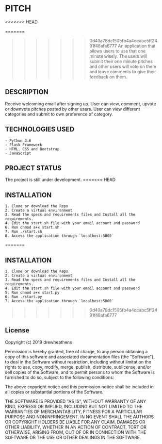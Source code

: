 # PITCH
<<<<<<< HEAD
 
=======

>>>>>>> 0d40a78dc1505fb4a4dcabc5ff2491f48afa6777
 An application that allows users to use that one minute wisely. The users will submit their one minute pitches and other users will vote on them and leave comments to give their feedback on them.
 
 ## DESCRIPTION
 
 Receive welcoming email after signing up.
 User can view, comment, upvote or downvote pitches posted by other users.
 User can view different categories and submit to own preference of category.

## TECHNOLOGIES USED

    - Python 3.6
    - Flask Framework
    - HTML, CSS and Bootstrap
    - JavaScript

## PROJECT STATUS

The project is still under development.
<<<<<<< HEAD
   
   
 ## INSTALLATION
 
    1. Clone or download the Repo
    2. Create a virtual environment
    3. Read the specs and requirements files and Install all the requirements.
    4. Edit the start.sh file with your email account and password 
    6. Run chmod a+x start.sh
    7. Run ./start.sh
    8. Access the application through `localhost:5000`
=======

 ## INSTALLATION

    1. Clone or download the Repo
    2. Create a virtual environment
    3. Read the specs and requirements files and Install all the requirements.
    4. Edit the start.sh file with your email account and password
    5. Run chmod a+x start.py
    6. Run ./start.py
    7. Access the application through `localhost:5000`
>>>>>>> 0d40a78dc1505fb4a4dcabc5ff2491f48afa6777


## License

Copyright (c) 2019 drewheathens

Permission is hereby granted, free of charge, to any person obtaining a copy
of this software and associated documentation files (the "Software"), to deal
in the Software without restriction, including without limitation the rights
to use, copy, modify, merge, publish, distribute, sublicense, and/or sell
copies of the Software, and to permit persons to whom the Software is
furnished to do so, subject to the following conditions:

The above copyright notice and this permission notice shall be included in all
copies or substantial portions of the Software.

THE SOFTWARE IS PROVIDED "AS IS", WITHOUT WARRANTY OF ANY KIND, EXPRESS OR
IMPLIED, INCLUDING BUT NOT LIMITED TO THE WARRANTIES OF MERCHANTABILITY,
FITNESS FOR A PARTICULAR PURPOSE AND NONINFRINGEMENT. IN NO EVENT SHALL THE
AUTHORS OR COPYRIGHT HOLDERS BE LIABLE FOR ANY CLAIM, DAMAGES OR OTHER
LIABILITY, WHETHER IN AN ACTION OF CONTRACT, TORT OR OTHERWISE, ARISING FROM,
OUT OF OR IN CONNECTION WITH THE SOFTWARE OR THE USE OR OTHER DEALINGS IN THE
SOFTWARE.
